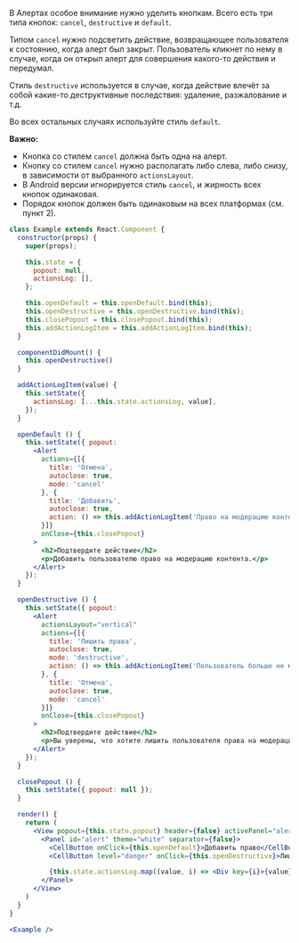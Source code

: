 В Алертах особое внимание нужно уделить кнопкам. Всего есть три типа кнопок:
`cancel`, `destructive` и `default`.

Типом `cancel` нужно подсветить действие, возвращающее пользователя к
состоянию, когда алерт был закрыт. Пользователь кликнет по нему в случае, когда он открыл алерт для
совершения какого-то действия и передумал.

Стиль `destructive` используется в случае, когда действие влечёт за собой какие-то деструктивные последствия:
удаление, разжалование и т.д.

Во всех остальных случаях используйте стиль `default`.

**Важно:**

* Кнопка со стилем `cancel` должна быть одна на алерт.
* Кнопку со стилем `cancel` нужно располагать либо слева, либо снизу, в зависимости от выбранного
`actionsLayout`.
* В Android версии игнорируется стиль `cancel`, и жирность всех кнопок одинаковая.
* Порядок кнопок должен быть одинаковым на всех платформах (см. пункт 2).

```jsx
class Example extends React.Component {
  constructor(props) {
    super(props);

    this.state = {
      popout: null,
      actionsLog: [],
    };

    this.openDefault = this.openDefault.bind(this);
    this.openDestructive = this.openDestructive.bind(this);
    this.closePopout = this.closePopout.bind(this);
    this.addActionLogItem = this.addActionLogItem.bind(this);
  }

  componentDidMount() {
    this.openDestructive()
  }

  addActionLogItem(value) {
    this.setState({
      actionsLog: [...this.state.actionsLog, value],
    });
  }

  openDefault () {
    this.setState({ popout:
      <Alert
        actions={[{
          title: 'Отмена',
          autoclose: true,
          mode: 'cancel'
        }, {
          title: 'Добавить',
          autoclose: true,
          action: () => this.addActionLogItem('Право на модерацию контента добавлено.'),
        }]}
        onClose={this.closePopout}
      >
        <h2>Подтвердите действие</h2>
        <p>Добавить пользователю право на модерацию контента.</p>
      </Alert>
    });
  }

  openDestructive () {
    this.setState({ popout:
      <Alert
        actionsLayout="vertical"
        actions={[{
          title: 'Лишить права',
          autoclose: true,
          mode: 'destructive',
          action: () => this.addActionLogItem('Пользователь больше не может модерировать контент.'),
        }, {
          title: 'Отмена',
          autoclose: true,
          mode: 'cancel'
        }]}
        onClose={this.closePopout}
      >
        <h2>Подтвердите действие</h2>
        <p>Вы уверены, что хотите лишить пользователя права на модерацию контента?</p>
      </Alert>
    });
  }

  closePopout () {
    this.setState({ popout: null });
  }

  render() {
    return (
      <View popout={this.state.popout} header={false} activePanel="alert">
        <Panel id="alert" theme="white" separator={false}>
          <CellButton onClick={this.openDefault}>Добавить право</CellButton>
          <CellButton level="danger" onClick={this.openDestructive}>Лишить права</CellButton>

          {this.state.actionsLog.map((value, i) => <Div key={i}>{value}</Div>)}
        </Panel>
      </View>
    )
  }
}

<Example />
```
